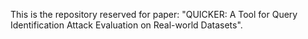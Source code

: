 This is the repository reserved for paper: "QUICKER: A Tool for Query Identification Attack Evaluation on Real-world Datasets".
